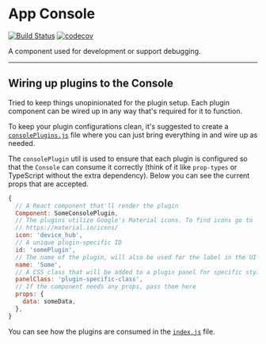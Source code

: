 # App Console

[![Build Status](https://travis-ci.org/the0neWhoKnocks/app-console.svg?branch=master)](https://travis-ci.org/the0neWhoKnocks/app-console)
[![codecov](https://codecov.io/gh/the0neWhoKnocks/app-console/branch/master/graph/badge.svg)](https://codecov.io/gh/the0neWhoKnocks/app-console)

A component used for development or support debugging.

---

## Wiring up plugins to the Console

Tried to keep things unopinionated for the plugin setup. Each plugin
component can be wired up in any way that's required for it to function.

To keep your plugin configurations clean, it's suggested to create a
[`consolePlugins.js`][consolePluginsFile] file where you can just bring
everything in and wire up as needed.

The `consolePlugin` util is used to ensure that each plugin is configured
so that the `Console` can consume it correctly (think of it like `prop-types`
or TypeScript without the extra dependency). Below you can see the current
props that are accepted.

```js
{
  // A React component that'll render the plugin
  Component: SomeConsolePlugin,
  // The plugins utilize Google's Material icons. To find icons go to
  // https://material.io/icons/
  icon: 'device_hub',
  // A unique plugin-specific ID
  id: 'somePlugin',
  // The name of the plugin, will also be used for the label in the UI
  name: 'Some',
  // A CSS class that will be added to a plugin panel for specific styling
  panelClass: 'plugin-specific-class',
  // If the component needs any props, pass them here
  props: {
    data: someData,
  },
}
```

You can see how the plugins are consumed in the [`index.js`][indexFile] file.

[consolePluginsFile]: ./src/consolePlugins.js
[indexFile]: ./src/index.js
